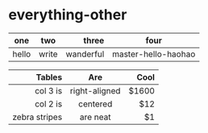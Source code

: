 # everything-other

| one | two |  three  | four              |
|-----|:---:| ------:|  ----------------  |
|hello|write|wanderful|master-hello-haohao|



| Tables        | Are           | Cool  |
| -------------:|:-------------:| -----:|
| col 3 is      | right-aligned | $1600 |
| col 2 is      | centered      |   $12 |
| zebra stripes | are neat      |    $1 |
